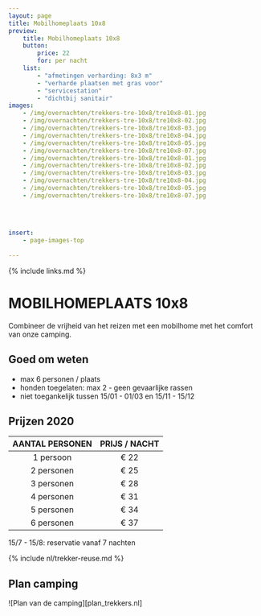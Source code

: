 ```yaml
---
layout: page
title: Mobilhomeplaats 10x8
preview: 
    title: Mobilhomeplaats 10x8
    button:
        price: 22
        for: per nacht
    list:
        - "afmetingen verharding: 8x3 m"
        - "verharde plaatsen met gras voor"
        - "servicestation"
        - "dichtbij sanitair"
images:
    - /img/overnachten/trekkers-tre-10x8/tre10x8-01.jpg
    - /img/overnachten/trekkers-tre-10x8/tre10x8-02.jpg
    - /img/overnachten/trekkers-tre-10x8/tre10x8-03.jpg
    - /img/overnachten/trekkers-tre-10x8/tre10x8-04.jpg
    - /img/overnachten/trekkers-tre-10x8/tre10x8-05.jpg
    - /img/overnachten/trekkers-tre-10x8/tre10x8-07.jpg
    - /img/overnachten/trekkers-tre-10x8/tre10x8-01.jpg
    - /img/overnachten/trekkers-tre-10x8/tre10x8-02.jpg
    - /img/overnachten/trekkers-tre-10x8/tre10x8-03.jpg
    - /img/overnachten/trekkers-tre-10x8/tre10x8-04.jpg
    - /img/overnachten/trekkers-tre-10x8/tre10x8-05.jpg
    - /img/overnachten/trekkers-tre-10x8/tre10x8-07.jpg
    
    
    
    
insert:
    - page-images-top
    
---
```

{% include links.md %}

# MOBILHOMEPLAATS 10x8

Combineer de vrijheid van het reizen met een mobilhome met het comfort van onze camping.

## Goed om weten

- max 6 personen / plaats
- honden toegelaten: max 2 - geen gevaarlijke rassen
- niet toegankelijk  tussen 15/01 - 01/03 en 15/11 - 15/12

## Prijzen 2020

AANTAL PERSONEN | PRIJS / NACHT      
:-------------:|:-----------:|
1 persoon      |€ 22              
2 personen     |€ 25                   
3 personen     |€ 28       
4 personen     |€ 31             
5 personen     |€ 34 
6 personen     |€ 37 

15/7 - 15/8: reservatie vanaf 7 nachten


{% include nl/trekker-reuse.md %}


## Plan camping

![Plan van de camping][plan_trekkers.nl]

